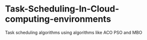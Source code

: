 # Task-Scheduling-In-Cloud-computing-environments
Task scheduling algorithms using algorithms like ACO PSO and MBO
